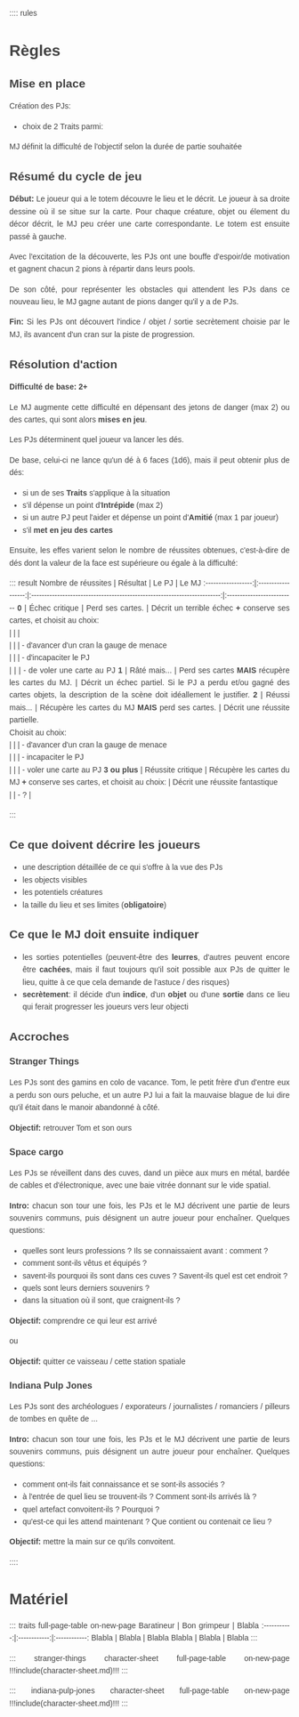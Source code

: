 <!--Tasks:
- illus ?
- define unique pool names
- comment les PJs récupèrent des points de pool ?
- comment gérer PJs incapacités ? séparés ?
- ajouter schémas table de jeu + système de jets de dés + cycle de jeu
- utiliser story cubes ?
- maqueter:
  * piste de progression vers objectif, avec piste de menace en parallèle, 2x fois + lente
  * grille de cartes vides
  * fiche de rappel de cycle de jeu
  * fiche d'aventure: accroche + liste de lieux, avec chaque fois les cartes défaussés dedans
*Inspis:* PsyRun
*Inspis mise en page:* http://brunobord.github.io/lasers-et-sentiments/ & http://brunobord.github.io/ghostlines-fr/
-->

:::: rules
# Règles

## Mise en place

Création des PJs:
- choix de 2 Traits parmi:

MJ définit la difficulté de l'objectif selon la durée de partie souhaitée

## Résumé du cycle de jeu

**Début:** Le joueur qui a le totem découvre le lieu et le décrit. Le joueur à sa droite dessine où il se situe sur la carte.
Pour chaque créature, objet ou élement du décor décrit, le MJ peu créer une carte correspondante.
Le totem est ensuite passé à gauche.

Avec l'excitation de la découverte, les PJs ont une bouffe d'espoir/de motivation et gagnent chacun 2 pions à répartir dans leurs pools.

De son côté, pour représenter les obstacles qui attendent les PJs dans ce nouveau lieu,
le MJ gagne autant de pions danger qu'il y a de PJs.

**Fin:** Si les PJs ont découvert l'indice / objet / sortie secrètement choisie par le MJ,
ils avancent d'un cran sur la piste de progression.

## Résolution d'action
**Difficulté de base: 2+**

Le MJ augmente cette difficulté en dépensant des jetons de danger (max 2)
ou des cartes, qui sont alors **mises en jeu**.

Les PJs déterminent quel joueur va lancer les dés.

De base, celui-ci ne lance qu'un dé à 6 faces (1d6),
mais il peut obtenir plus de dés:
- si un de ses **Traits** s'applique à la situation
- s'il dépense un point d'**Intrépide** (max 2)
- si un autre PJ peut l'aider et dépense un point d'**Amitié** (max 1 par joueur)
- s'il **met en jeu des cartes**

Ensuite, les effes varient selon le nombre de réussites obtenues,
c'est-à-dire de dés dont la valeur de la face est supérieure ou égale à la difficulté:

::: result
Nombre de réussites |      Résultat      |            Le PJ                                                          |          Le MJ
:------------------:|:------------------:|:-------------------------------------------------------------------------:|:--------------------------
**0**               | Échec critique     |       Perd ses cartes.                                                    | Décrit un terrible échec **+** conserve ses cartes, et choisit au choix:\
                    |                    |                                                                           |\
                    |                    |                                                                           | - d'avancer d'un cran la gauge de menace\
                    |                    |                                                                           | - d'incapaciter le PJ\
                    |                    |                                                                           | - de voler une carte au PJ
**1**               | Râté mais...       | Perd ses cartes **MAIS** récupère les cartes du MJ.                       | Décrit un échec partiel. Si le PJ a perdu et/ou gagné des cartes objets, la description de la scène doit idéallement le justifier.
**2**               | Réussi mais...     | Récupère les cartes du MJ **MAIS** perd ses cartes.                       | Décrit une réussite partielle.<br>Choisit au choix:\
                    |                    |                                                                           | - d'avancer d'un cran la gauge de menace\
                    |                    |                                                                           | - incapaciter le PJ\
                    |                    |                                                                           | - voler une carte au PJ
**3 ou plus**       | Réussite critique  | Récupère les cartes du MJ **+** conserve ses cartes, et choisit au choix: | Décrit une réussite fantastique\
                    |                    | - ?                                                                       |


:::

## Ce que doivent décrire les joueurs

- une description détaillée de ce qui s'offre à la vue des PJs
- les objects visibles
- les potentiels créatures
- la taille du lieu et ses limites (**obligatoire**)

## Ce que le MJ doit ensuite indiquer

- les sorties potentielles (peuvent-être des **leurres**, d'autres peuvent encore être **cachées**,
mais il faut toujours qu'il soit possible aux PJs de quitter le lieu,
quitte à ce que cela demande de l'astuce / des risques)
- **secrètement**: il décide d'un **indice**, d'un **objet** ou d'une **sortie** dans ce lieu qui ferait progresser les joueurs vers leur objecti

## Accroches

### Stranger Things

Les PJs sont des gamins en colo de vacance.
Tom, le petit frère d'un d'entre eux a perdu son ours peluche,
et un autre PJ lui a fait la mauvaise blague de lui dire qu'il était dans le manoir abandonné à côté.

**Objectif:** retrouver Tom et son ours

### Space cargo

Les PJs se réveillent dans des cuves, dand un pièce aux murs en métal,
bardée de cables et d'électronique, avec une baie vitrée donnant sur le vide spatial.

**Intro:** chacun son tour une fois, les PJs et le MJ décrivent une partie de leurs souvenirs communs,
puis désignent un autre joueur pour enchaîner.
Quelques questions:
- quelles sont leurs professions ? Ils se connaissaient avant : comment ?
- comment sont-ils vêtus et équipés ?
- savent-ils pourquoi ils sont dans ces cuves ? Savent-ils quel est cet endroit ?
- quels sont leurs derniers souvenirs ?
- dans la situation où il sont, que craignent-ils ?

**Objectif:** comprendre ce qui leur est arrivé

ou

**Objectif:** quitter ce vaisseau / cette station spatiale

### Indiana Pulp Jones

Les PJs sont des archéologues / exporateurs / journalistes / romanciers / pilleurs de tombes
en quête de ...

**Intro:** chacun son tour une fois, les PJs et le MJ décrivent une partie de leurs souvenirs communs,
puis désignent un autre joueur pour enchaîner.
Quelques questions:
- comment ont-ils fait connaissance et se sont-ils associés ?
- à l'entrée de quel lieu se trouvent-ils ? Comment sont-ils arrivés là ?
- quel artefact convoitent-ils ? Pourquoi ?
- qu'est-ce qui les attend maintenant ? Que contient ou contenait ce lieu ?

**Objectif:** mettre la main sur ce qu'ils convoitent.

::::

# Matériel
::: traits full-page-table on-new-page
Baratineur   | Bon grimpeur | Blabla
:-----------:|:------------:|:------------:
Blabla       | Blabla       | Blabla
Blabla       | Blabla       | Blabla
:::

::: stranger-things character-sheet full-page-table on-new-page
!!!include(character-sheet.md)!!!
:::

::: indiana-pulp-jones character-sheet full-page-table on-new-page
!!!include(character-sheet.md)!!!
:::

<style type="text/css">
body { line-height: 1.6; font-family: sans-serif; color: #444; padding:0 10px; text-align:justify; }
h1, h2, h3 { line-height: 1.2; }
blockquote { font-style: italic; border-left: 2px solid #eee; padding-left: 18px; }
img { display: block; margin: 0 auto; max-width: 100%; }
table { border-spacing: 0; border-collapse: collapse; page-break-inside: avoid; } td { padding: 5px; border-top: 1px solid #ddd; }
@media print { .on-new-page { page-break-before: always; } }

.rules { max-width: 650px; margin: 40px auto; }

.result table th:nth-child(1), .result table td:nth-child(1) { width: 4rem; }
.result table th:nth-child(2), .result table td:nth-child(2) { width: 4rem; }
.result tbody > tr:nth-of-type(odd) { background-color: #f9f9f9; }

.full-page-table table { width: 100%; border-style: hidden; }
.full-page-table th, .full-page-table td { border: 1px solid #ddd; }

.traits { font-size: 3rem; }
.traits tr { height: 20vw; }
.traits th, .traits td { width: 33%; font-weight: normal; }
.traits th::before, .traits td::before { content: 'Trait :\A'; white-space: pre; font-size: 1.5rem; font-style: italic; }

.character-sheet { margin: 2rem auto; width: 50rem; height: 50rem; position: relative; border: 6px solid; border-image: url(border.png) 27 repeat; }
.panel { width: 20rem; height: 20rem; padding: 1rem; position: absolute; }
.panel-1 { top: 0; left: 0; }
.panel-2 { top: 0; right: 0; }
.panel-3 { bottom: 0; left: 0; }
.panel-4 { bottom: 0; right: 0; }
.poolname { font-size: 1.9rem; }
.usage::before { content: 'Usage :\A'; white-space: pre; font-size: 1.5rem; font-style: bold; }
.recup::before { content: 'Récupération :\A'; white-space: pre; font-size: 1.5rem; font-style: bold; }

.indiana-pulp-jones { background: url('animal-1296937_1280.png') center no-repeat; background-size: 40%; }
</style>
